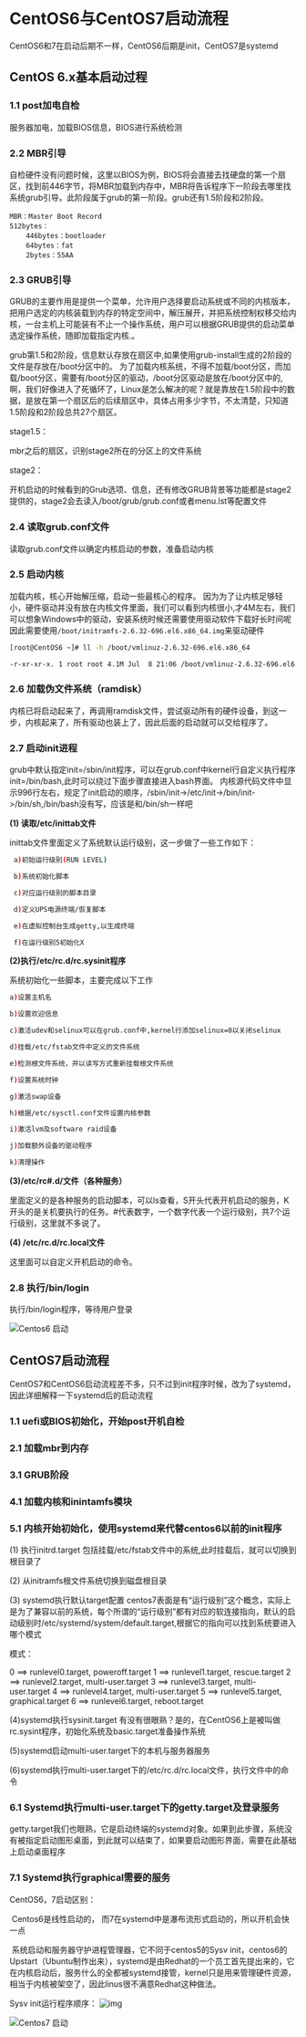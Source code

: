 

# CentOS6与CentOS7启动流程

CentOS6和7在启动后期不一样，CentOS6后期是init，CentOS7是systemd

## CentOS 6.x基本启动过程

### 1.1 post加电自检

服务器加电，加载BIOS信息，BIOS进行系统检测

### 2.2 MBR引导

自检硬件没有问题时候，这里以BIOS为例，BIOS将会直接去找硬盘的第一个扇区，找到前446字节，将MBR加载到内存中，MBR将告诉程序下一阶段去哪里找系统grub引导。此阶段属于grub的第一阶段。grub还有1.5阶段和2阶段。

```
MBR：Master Boot Record
512bytes：
    446bytes：bootloader
    64bytes：fat 
    2bytes：55AA 
```



### 2.3 GRUB引导

GRUB的主要作用是提供一个菜单，允许用户选择要启动系统或不同的内核版本，把用户选定的内核装载到内存的特定空间中，解压展开，并把系统控制权移交给内核，一台主机上可能装有不止一个操作系统，用户可以根据GRUB提供的启动菜单选定操作系统，随即加载指定内核.。

grub第1.5和2阶段，信息默认存放在扇区中,如果使用grub-install生成的2阶段的文件是存放在/boot分区中的。 
为了加载内核系统，不得不加载/boot分区，而加载/boot分区，需要有/boot分区的驱动，/boot分区驱动是放在/boot分区中的,啊，我们好像进入了死循环了，Linux是怎么解决的呢？就是靠放在1.5阶段中的数据，是放在第一个扇区后的后续扇区中，具体占用多少字节，不太清楚，只知道1.5阶段和2阶段总共27个扇区。

stage1.5：

mbr之后的扇区，识别stage2所在的分区上的文件系统

stage2：

开机启动的时候看到的Grub选项、信息，还有修改GRUB背景等功能都是stage2提供的，stage2会去读入/boot/grub/grub.conf或者menu.lst等配置文件

 

### 2.4 读取grub.conf文件

读取grub.conf文件以确定内核启动的参数，准备启动内核

 

### 2.5 启动内核

加载内核，核心开始解压缩，启动一些最核心的程序。 
因为为了让内核足够轻小，硬件驱动并没有放在内核文件里面，我们可以看到内核很小,才4M左右，我们可以想象Windows中的驱动，安装系统时候还需要使用驱动软件下载好长时间呢 
因此需要使用`/boot/initramfs-2.6.32-696.el6.x86_64.img`来驱动硬件

```bash
[root@CentOS6 ~]# ll -h /boot/vmlinuz-2.6.32-696.el6.x86_64

-r-xr-xr-x. 1 root root 4.1M Jul  8 21:06 /boot/vmlinuz-2.6.32-696.el6.x86_64
```

 

### 2.6 加载伪文件系统（ramdisk）

内核已将启动起来了，再调用ramdisk文件，尝试驱动所有的硬件设备，到这一步，内核起来了，所有驱动也装上了，因此后面的启动就可以交给程序了。

 

### 2.7 启动init进程

grub中默认指定init=/sbin/init程序，可以在grub.conf中kernel行自定义执行程序init=/bin/bash,此时可以绕过下面步骤直接进入bash界面。 
内核源代码文件中显示996行左右，规定了init启动的顺序，/sbin/init->/etc/init->/bin/init->/bin/sh,/bin/bash没有写，应该是和/bin/sh一样吧

 

 

**(1) 读取/etc/inittab文件**

inittab文件里面定义了系统默认运行级别，这一步做了一些工作如下：

```bash
 a)初始运行级别(RUN LEVEL)

 b)系统初始化脚本

 c)对应运行级别的脚本目录

 d)定义UPS电源终端/恢复脚本

 e)在虚拟控制台生成getty,以生成终端

 f)在运行级别5初始化X
```

 

**(2)执行/etc/rc.d/rc.sysinit程序**

系统初始化一些脚本，主要完成以下工作

 

```bash
a)设置主机名

b)设置欢迎信息

c)激活udev和selinux可以在grub.conf中,kernel行添加selinux=0以关闭selinux

d)挂载/etc/fstab文件中定义的文件系统

e)检测根文件系统，并以读写方式重新挂载根文件系统

f)设置系统时钟

g)激活swap设备

h)根据/etc/sysctl.conf文件设置内核参数

i)激活lvm及software raid设备

j)加载额外设备的驱动程序

k)清理操作
```

 

**(3)/etc/rc#.d/文件（各种服务）**

里面定义的是各种服务的启动脚本，可以ls查看，S开头代表开机启动的服务，K开头的是关机要执行的任务。#代表数字，一个数字代表一个运行级别，共7个运行级别，这里就不多说了。

 

**(4) /etc/rc.d/rc.local文件**

这里面可以自定义开机启动的命令。

 

### 2.8 执行/bin/login

执行/bin/login程序，等待用户登录



![Centos6 启动](../../Images/image-20200505184923931.png)

## CentOS7启动流程
CentOS7和CentOS6启动流程差不多，只不过到init程序时候，改为了systemd，因此详细解释一下systemd后的启动流程

### 1.1  uefi或BIOS初始化，开始post开机自检

### 2.1  加载mbr到内存

### 3.1  GRUB阶段

### 4.1  加载内核和inintamfs模块

### 5.1  内核开始初始化，使用systemd来代替centos6以前的init程序

(1) 执行initrd.target
包括挂载/etc/fstab文件中的系统,此时挂载后，就可以切换到根目录了

(2) 从initramfs根文件系统切换到磁盘根目录

(3) systemd执行默认target配置
centos7表面是有“运行级别”这个概念，实际上是为了兼容以前的系统，每个所谓的“运行级别”都有对应的软连接指向，默认的启动级别时/etc/systemd/system/default.target,根据它的指向可以找到系统要进入哪个模式

模式：

0 ==> runlevel0.target, poweroff.target
1 ==> runlevel1.target, rescue.target
2 ==> runlevel2.target, multi-user.target
3 ==> runlevel3.target, multi-user.target
4 ==> runlevel4.target, multi-user.target
5 ==> runlevel5.target, graphical.target
6 ==> runlevel6.target, reboot.target

(4)systemd执行sysinit.target
有没有很眼熟？是的，在CentOS6上是被叫做rc.sysint程序，初始化系统及basic.target准备操作系统

(5)systemd启动multi-user.target下的本机与服务器服务

(6)systemd执行multi-user.target下的/etc/rc.d/rc.local文件，执行文件中的命令

### 6.1  Systemd执行multi-user.target下的getty.target及登录服务

getty.target我们也眼熟，它是启动终端的systemd对象。如果到此步骤，系统没有被指定启动图形桌面，到此就可以结束了，如果要启动图形界面，需要在此基础上启动桌面程序

### 7.1  Systemd执行graphical需要的服务

CentOS6，7启动区别：

​	Centos6是线性启动的， 而7在systemd中是瀑布流形式启动的，所以开机会快一点

​	系统启动和服务器守护进程管理器，它不同于centos5的Sysv init，centos6的Upstart（Ubuntu制作出来），systemd是由Redhat的一个员工首先提出来的，它在内核启动后，服务什么的全都被systemd接管，kernel只是用来管理硬件资源，相当于内核被架空了，因此linus很不满意Redhat这种做法。

Sysv init运行程序顺序：
![img](https://img-blog.csdn.net/20170716221856408?watermark/2/text/aHR0cDovL2Jsb2cuY3Nkbi5uZXQvcXFfMjc3NTQ5ODM=/font/5a6L5L2T/fontsize/400/fill/I0JBQkFCMA==/dissolve/70/gravity/SouthEast)

![Centos7 启动](../../Images/image-20200505185641197.png)





